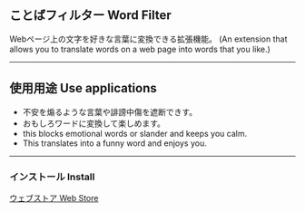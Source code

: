 ## ことばフィルター Word Filter
Webページ上の文字を好きな言葉に変換できる拡張機能。
(An extension that allows you to translate words on a web page into words that you like.)

---

## 使用用途 Use applications
- 不安を煽るような言葉や誹謗中傷を遮断できす。
- おもしろワードに変換して楽しめます。
- this blocks emotional words or slander and keeps you calm.
- This translates into a funny word and enjoys you.

---

### インストール Install
[ウェブストア Web Store](https://chrome.google.com/webstore/detail/%E3%81%93%E3%81%A8%E3%81%B0%E3%83%95%E3%82%A3%E3%83%AB%E3%82%BF%E3%83%BC/jkfnhdagbmjieiifkefmaimbdenhebnl)

